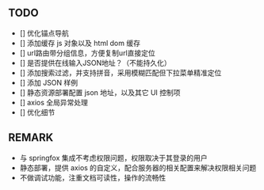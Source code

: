 
## TODO

- [] 优化锚点导航
- [] 添加缓存 js 对象以及 html dom 缓存
- [] url路由带分组信息，方便复制url直接定位
- [] 是否提供在线输入JSON地址？（不能持久化）
- [] 添加搜索过滤，并支持拼音，采用模糊匹配但下拉菜单精准定位
- [] 添加 JSON 样例 
- [] 静态资源部署配置 json 地址，以及其它 UI 控制项
- [] axios 全局异常处理
- [] 优化细节

## REMARK
* 与 springfox 集成不考虑权限问题，权限取决于其登录的用户
* 静态部署，提供 axios 的自定义，配合服务器的相关配置来解决权限相关问题
* 不做调试功能，注重文档可读性，操作的流畅性

